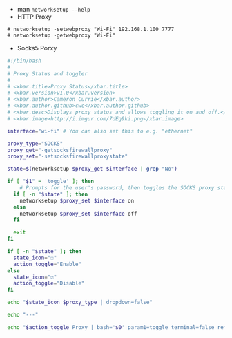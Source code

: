 - man
```networksetup --help ```
- HTTP Proxy
```
# networksetup -setwebproxy "Wi-Fi" 192.168.1.100 7777
# networksetup -getwebproxy "Wi-Fi"
```
- Socks5 Porxy
```bash
#!/bin/bash
#
# Proxy Status and toggler
#
# <xbar.title>Proxy Status</xbar.title>
# <xbar.version>v1.0</xbar.version>
# <xbar.author>Cameron Currie</xbar.author>
# <xbar.author.github>cwc</xbar.author.github>
# <xbar.desc>Displays proxy status and allows toggling it on and off.</xbar.desc>
# <xbar.image>http://i.imgur.com/7dEg9ki.png</xbar.image>

interface="wi-fi" # You can also set this to e.g. "ethernet"

proxy_type="SOCKS"
proxy_get="-getsocksfirewallproxy"
proxy_set="-setsocksfirewallproxystate"

state=$(networksetup $proxy_get $interface | grep "No")

if [ "$1" = 'toggle' ]; then
    # Prompts for the user's password, then toggles the SOCKS proxy state
  if [ -n "$state" ]; then
    networksetup $proxy_set $interface on
  else
    networksetup $proxy_set $interface off
  fi

  exit
fi

if [ -n "$state" ]; then
  state_icon="☐"
  action_toggle="Enable"
else
  state_icon="☑"
  action_toggle="Disable"
fi

echo "$state_icon $proxy_type | dropdown=false"

echo "---"

echo "$action_toggle Proxy | bash='$0' param1=toggle terminal=false refresh=true"
```
